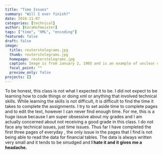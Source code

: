 ```yaml
---
title: "Time Issues"
summary: "Will I ever finish?"
date: 2016-11-07
categories: [technical]
author: [KaraHofmeister]
tags: ["time", "XML", "encoding"]
featured: false
draft: false
image:
  title: reuterstelegrams.jpg
  thumb: reuterstelegrams.jpg
  homepage: reuterstelegrams.jpg
  caption: Image is from January 2, 1905 and is an example of unclear data.
  focal_point: ""
  preview_only: false
projects: []
---
```

To be honest, this class is not what I expected it to be. I did not expect
to be learning how to code things or doing xml or anything that involved
technical skills. While learning the skills is not difficult, it is
difficult to find the time it takes to complete the assignments.
I try to set aside time to complete pages and to edit the text,
however I can never find enough time. For me, this is a huge issue
because I am super obsessive about my grades and I am actually
concerned about not receiving a good grade in this class. I do not face
any technical issues, just time issues. Thus far I have completed the first
three pages of everyday , the only issue in the pages that I find is not
being able to read the data for financial tables. The data is always written
very small and it tends to be smudged and **I hate it and it gives me a headache.**
